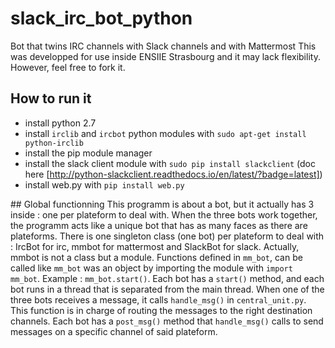 # slack_irc_bot_python
Bot that twins IRC channels with Slack channels and with Mattermost
This was developped for use inside ENSIIE Strasbourg and it may lack flexibility. However, feel free to fork it.

## How to run it
* install python 2.7
* install `irclib` and `ircbot` python modules with `sudo apt-get install python-irclib`
* install the pip module manager
* install the slack client module with `sudo pip install slackclient` (doc here [http://python-slackclient.readthedocs.io/en/latest/?badge=latest])
* install web.py with `pip install web.py`

## Global functionning
This programm is about a bot, but it actually has 3 inside : one per plateform to deal with. When the three bots work together, the programm acts like a unique bot that has as many faces as there are plateforms.
There is one singleton class (one bot) per plateform to deal with : IrcBot for irc, mmbot for mattermost and SlackBot for slack. Actually, mmbot is not a class but a module. Functions defined in `mm_bot`, can be called like `mm_bot` was an object by importing the module with `import mm_bot`. Example : `mm_bot.start()`.
Each bot has a `start()` method, and each bot runs in a thread that is separated from the main thread. When one of the three bots receives a message, it calls `handle_msg()` in `central_unit.py`. This function is in charge of routing the messages to the right destination channels. Each bot has a `post_msg()` method that `handle_msg()` calls to send messages on a specific channel of said plateform.